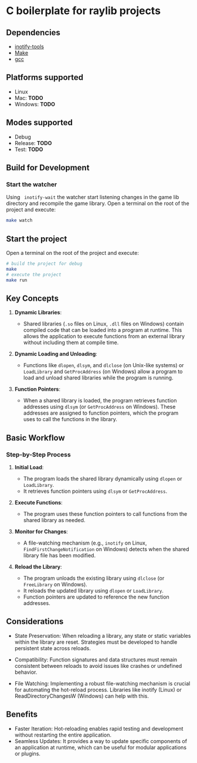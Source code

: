 # C boilerplate for raylib projects

## Dependencies

- [inotify-tools](https://github.com/inotify-tools/inotify-tools)
- [Make](https://www.gnu.org/software/make/)
- [gcc](https://gcc.gnu.org/)

## Platforms supported

- Linux
- Mac: **TODO**
- Windows: **TODO**

## Modes supported

- Debug
- Release: **TODO**
- Test: **TODO**

## Build for Development

### Start the watcher

Using ` inotify-wait` the watcher start listening changes in the game lib directory and recompile
the game library. Open a terminal on the root of the project and execute:

```BASH
make watch
```

## Start the project

Open a terminal on the root of the project and execute:

```BASH
# build the project for debug
make
# execute the project
make run
```

## Key Concepts

1. **Dynamic Libraries**:

   - Shared libraries (`.so` files on Linux, `.dll` files on Windows) contain compiled code that can be loaded into a program at runtime. This allows the application to execute functions from an external library without including them at compile time.

2. **Dynamic Loading and Unloading**:

   - Functions like `dlopen`, `dlsym`, and `dlclose` (on Unix-like systems) or `LoadLibrary` and `GetProcAddress` (on Windows) allow a program to load and unload shared libraries while the program is running.

3. **Function Pointers**:
   - When a shared library is loaded, the program retrieves function addresses using `dlsym` (or `GetProcAddress` on Windows). These addresses are assigned to function pointers, which the program uses to call the functions in the library.

## Basic Workflow

### Step-by-Step Process

1. **Initial Load**:

   - The program loads the shared library dynamically using `dlopen` or `LoadLibrary`.
   - It retrieves function pointers using `dlsym` or `GetProcAddress`.

2. **Execute Functions**:

   - The program uses these function pointers to call functions from the shared library as needed.

3. **Monitor for Changes**:

   - A file-watching mechanism (e.g., `inotify` on Linux, `FindFirstChangeNotification` on Windows) detects when the shared library file has been modified.

4. **Reload the Library**:
   - The program unloads the existing library using `dlclose` (or `FreeLibrary` on Windows).
   - It reloads the updated library using `dlopen` or `LoadLibrary`.
   - Function pointers are updated to reference the new function addresses.

## Considerations

- State Preservation: When reloading a library, any state or static variables within the library are reset. Strategies must be developed to handle persistent state across reloads.

- Compatibility: Function signatures and data structures must remain consistent between reloads to avoid issues like crashes or undefined behavior.

- File Watching: Implementing a robust file-watching mechanism is crucial for automating the hot-reload process. Libraries like inotify (Linux) or ReadDirectoryChangesW (Windows) can help with this.

## Benefits

- Faster Iteration: Hot-reloading enables rapid testing and development without restarting the entire application.
- Seamless Updates: It provides a way to update specific components of an application at runtime, which can be useful for modular applications or plugins.
